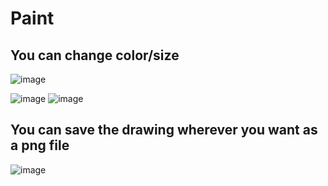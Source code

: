 # Paint
## You can change color/size
![image](https://github.com/vlantonakos/Paint/assets/107072477/32f3e0e0-74a3-4791-84c0-b3a78ee0db79)

![image](https://github.com/vlantonakos/Paint/assets/107072477/f3b1c0cd-19df-4c1a-9106-22dd19d06fdb)
![image](https://github.com/vlantonakos/Paint/assets/107072477/44fec1ce-26e0-4f87-b323-be39062f58d8)
## You can save the drawing wherever you want as a png file
![image](https://github.com/vlantonakos/Paint/assets/107072477/a0d52e5c-e458-4558-9b08-fad6ca20b77d)

